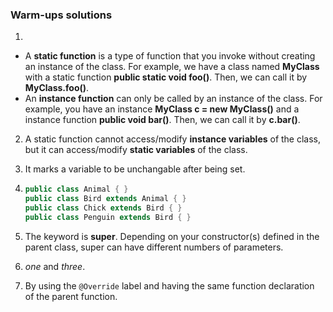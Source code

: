 ### Warm-ups solutions
1.
  - A **static function** is a type of function that you invoke without creating an instance of the class. For example, we have a class named **MyClass** with a static function **public static void foo()**. Then, we can call it by **MyClass.foo()**.
  - An **instance function** can only be called by an instance of the class. For example, you have an instance **MyClass c = new MyClass()** and a instance function **public void bar()**. Then, we can call it by **c.bar()**.

2. A static function cannot access/modify **instance variables** of the class, but it can access/modify **static variables** of the class.

3. It marks a variable to be unchangable after being set.

4.  ```java
    public class Animal { }
    public class Bird extends Animal { }
    public class Chick extends Bird { }
    public class Penguin extends Bird { }
    ```
5. The keyword is **super**. Depending on your constructor(s) defined in the parent class, super can have different numbers of parameters.

6. _one_ and _three_.

7. By using the `@Override` label and having the same function declaration of the parent function.
